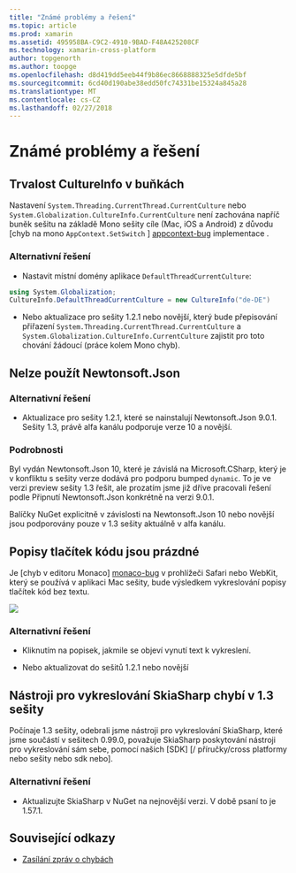 ```yaml
---
title: "Známé problémy a řešení"
ms.topic: article
ms.prod: xamarin
ms.assetid: 495958BA-C9C2-4910-9BAD-F48A425208CF
ms.technology: xamarin-cross-platform
author: topgenorth
ms.author: toopge
ms.openlocfilehash: d8d419dd5eeb44f9b86ec8668888325e5dfde5bf
ms.sourcegitcommit: 6cd40d190abe38edd50fc74331be15324a845a28
ms.translationtype: MT
ms.contentlocale: cs-CZ
ms.lasthandoff: 02/27/2018
---
```

# <a name="known-issues--workarounds"></a>Známé problémy a řešení

## <a name="persistence-of-cultureinfo-across-cells"></a>Trvalost CultureInfo v buňkách

Nastavení `System.Threading.CurrentThread.CurrentCulture` nebo `System.Globalization.CultureInfo.CurrentCulture` není zachována napříč buněk sešitu na základě Mono sešity cíle (Mac, iOS a Android) z důvodu [chyb na mono `AppContext.SetSwitch` ] [ appcontext-bug] implementace .

### <a name="workarounds"></a>Alternativní řešení

* Nastavit místní domény aplikace `DefaultThreadCurrentCulture`:
```csharp
using System.Globalization;
CultureInfo.DefaultThreadCurrentCulture = new CultureInfo("de-DE")
```

* Nebo aktualizace pro sešity 1.2.1 nebo novější, který bude přepisování přiřazení `System.Threading.CurrentThread.CurrentCulture` a `System.Globalization.CultureInfo.CurrentCulture` zajistit pro toto chování žádoucí (práce kolem Mono chyb).

## <a name="unable-to-use-newtonsoftjson"></a>Nelze použít Newtonsoft.Json

### <a name="workaround"></a>Alternativní řešení

* Aktualizace pro sešity 1.2.1, které se nainstalují Newtonsoft.Json 9.0.1.
  Sešity 1.3, právě alfa kanálu podporuje verze 10 a novější.

### <a name="details"></a>Podrobnosti

Byl vydán Newtonsoft.Json 10, které je závislá na Microsoft.CSharp, který je v konfliktu s sešity verze dodává pro podporu bumped `dynamic`. To je ve verzi preview sešity 1.3 řešit, ale prozatím jsme již dříve pracovali řešení podle Připnutí Newtonsoft.Json konkrétně na verzi 9.0.1.

Balíčky NuGet explicitně v závislosti na Newtonsoft.Json 10 nebo novější jsou podporovány pouze v 1.3 sešity aktuálně v alfa kanálu.

## <a name="code-tooltips-are-blank"></a>Popisy tlačítek kódu jsou prázdné

Je [chyb v editoru Monaco] [ monaco-bug] v prohlížeči Safari nebo WebKit, který se používá v aplikaci Mac sešity, bude výsledkem vykreslování popisy tlačítek kód bez textu.

![](general-images/monaco-signature-help-bug.png)

### <a name="workaround"></a>Alternativní řešení

* Kliknutím na popisek, jakmile se objeví vynutí text k vykreslení.

* Nebo aktualizovat do sešitů 1.2.1 nebo novější

[appcontext-bug]: https://bugzilla.xamarin.com/show_bug.cgi?id=54448
[monaco-bug]: https://github.com/Microsoft/monaco-editor/issues/408

## <a name="skiasharp-renderers-are-missing-in-workbooks-13"></a>Nástroji pro vykreslování SkiaSharp chybí v 1.3 sešity

Počínaje 1.3 sešity, odebrali jsme nástroji pro vykreslování SkiaSharp, které jsme součástí v sešitech 0.99.0, považuje SkiaSharp poskytování nástroji pro vykreslování sám sebe, pomocí našich [SDK] [/ příručky/cross platformy nebo sešity nebo sdk nebo].

### <a name="workaround"></a>Alternativní řešení

* Aktualizujte SkiaSharp v NuGet na nejnovější verzi. V době psaní to je 1.57.1.

## <a name="related-links"></a>Související odkazy

- [Zasílání zpráv o chybách](~/tools/workbooks/install.md#reporting-bugs)
